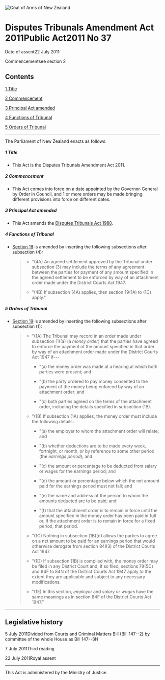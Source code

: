 ![Coat of Arms of New Zealand](/images/leg-crest.jpg)

# Disputes Tribunals Amendment Act 2011Public Act2011 No 37

Date of assent22 July 2011

Commencementsee section 2

## Contents

[1 ][0] [Title][0]

[2 ][1] [Commencement][1]

[3 ][2] [Principal Act amended][2]

[4 ][3] [Functions of Tribunal][3]

[5 ][4] [Orders of Tribunal][4]

---

The Parliament of New Zealand enacts as follows:

##### 1 Title
    
*   This Act is the Disputes Tribunals Amendment Act 2011\.

##### 2 Commencement
    
*   This Act comes into force on a date appointed by the Governor-General by Order in Council, and 1 or more orders may be made bringing different provisions into force on different dates.

##### 3 Principal Act amended
    
*   This Act amends the [Disputes Tribunals Act 1988][5].

##### 4 Functions of Tribunal
    
*   [Section 18][6] is amended by inserting the following subsections after subsection (4):
    
    > *   "(4A) An agreed settlement approved by the Tribunal under subsection (3) may include the terms of any agreement between the parties for payment of any amount specified in the agreed settlement to be enforced by way of an attachment order made under the District Courts Act 1947\.
    > 
    > *   "(4B) If subsection (4A) applies, then section 19(1A) to (1C) apply."
    > 
    > 
    
    

##### 5 Orders of Tribunal
    
*   [Section 19][7] is amended by inserting the following subsections after subsection (1):
    
    > *   "(1A) The Tribunal may record in an order made under subsection (1)(a) (a _money order_) that the parties have agreed to enforce the payment of the amount specified in that order by way of an attachment order made under the District Courts Act 1947 if---
    >         
    >     *   "(a) the money order was made at a hearing at which both parties were present; and
    >     
    >     *   "(b) the party ordered to pay money consented to the payment of the money being enforced by way of an attachment order; and
    >     
    >     *   "(c) both parties agreed on the terms of the attachment order, including the details specified in subsection (1B).
    >     
    >     
    > 
    > *   "(1B) If subsection (1A) applies, the money order must include the following details:
    >         
    >     *   "(a) the employer to whom the attachment order will relate; and
    >     
    >     *   "(b) whether deductions are to be made every week, fortnight, or month, or by reference to some other period (the _earnings period_); and
    >     
    >     *   "(c) the amount or percentage to be deducted from salary or wages for the earnings period; and
    >     
    >     *   "(d) the amount or percentage below which the net amount paid for the earnings period must not fall; and
    >     
    >     *   "(e) the name and address of the person to whom the amounts deducted are to be paid; and
    >     
    >     *   "(f) that the attachment order is to remain in force until the amount specified in the money order has been paid in full or, if the attachment order is to remain in force for a fixed period, that period.
    >     
    >     
    > 
    > *   "(1C) Nothing in subsection (1B)(d) allows the parties to agree on a net amount to be paid for an earnings period that would otherwise derogate from section 84I(3) of the District Courts Act 1947\.
    > 
    > *   "(1D) If subsection (1B) is complied with, the money order may be filed in any District Court and, if so filed, sections 79(5C) and 84F to 84N of the District Courts Act 1947 apply to the extent they are applicable and subject to any necessary modifications.
    > 
    > *   "(1E) In this section, _employer_ and _salary or wages_ have the same meanings as in section 84F of the District Courts Act 1947\."
    > 
    > 
    
    

---

## Legislative history

5 July 2011Divided from Courts and Criminal Matters Bill (Bill 147--2) by committee of the whole House as Bill 147--3H

7 July 2011Third reading

22 July 2011Royal assent

---

This Act is administered by the Ministry of Justice.

[0]: http://www.legislation.govt.nz/act/public/2011/0037/latest/whole.html#DLM3556300
[1]: http://www.legislation.govt.nz/act/public/2011/0037/latest/whole.html#DLM3556301
[2]: http://www.legislation.govt.nz/act/public/2011/0037/latest/whole.html#DLM3556302
[3]: http://www.legislation.govt.nz/act/public/2011/0037/latest/whole.html#DLM3556303
[4]: http://www.legislation.govt.nz/act/public/2011/0037/latest/whole.html#DLM3556304
[5]: http://www.legislation.govt.nz/act/public/2011/0037/latest/link.aspx?id=DLM133281
[6]: http://www.legislation.govt.nz/act/public/2011/0037/latest/link.aspx?id=DLM133656
[7]: http://www.legislation.govt.nz/act/public/2011/0037/latest/link.aspx?id=DLM133657